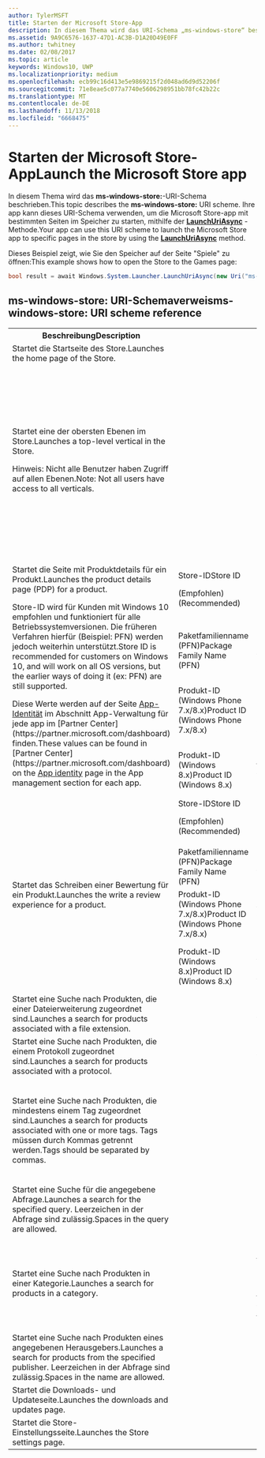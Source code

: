 ```yaml
---
author: TylerMSFT
title: Starten der Microsoft Store-App
description: In diesem Thema wird das URI-Schema „ms-windows-store“ beschrieben. Ihre app kann dieses URI-Schema verwenden, um die Microsoft Store-app mit bestimmten Seiten im Speicher zu starten.
ms.assetid: 9A9C6576-1637-47D1-AC3B-D1A20D49E0FF
ms.author: twhitney
ms.date: 02/08/2017
ms.topic: article
keywords: Windows10, UWP
ms.localizationpriority: medium
ms.openlocfilehash: ecb99c16d413e5e9869215f2d048ad6d9d52206f
ms.sourcegitcommit: 71e8eae5c077a7740e5606298951bb78fc42b22c
ms.translationtype: MT
ms.contentlocale: de-DE
ms.lasthandoff: 11/13/2018
ms.locfileid: "6668475"
---
```

# <a name="launch-the-microsoft-store-app"></a><span data-ttu-id="0d71e-105">Starten der Microsoft Store-App</span><span class="sxs-lookup"><span data-stu-id="0d71e-105">Launch the Microsoft Store app</span></span>



<span data-ttu-id="0d71e-106">In diesem Thema wird das **ms-windows-store:**-URI-Schema beschrieben.</span><span class="sxs-lookup"><span data-stu-id="0d71e-106">This topic describes the **ms-windows-store:** URI scheme.</span></span> <span data-ttu-id="0d71e-107">Ihre app kann dieses URI-Schema verwenden, um die Microsoft Store-app mit bestimmten Seiten im Speicher zu starten, mithilfe der [**LaunchUriAsync**](https://msdn.microsoft.com/library/windows/apps/hh701476) -Methode.</span><span class="sxs-lookup"><span data-stu-id="0d71e-107">Your app can use this URI scheme to launch the Microsoft Store app to specific pages in the store by using the [**LaunchUriAsync**](https://msdn.microsoft.com/library/windows/apps/hh701476) method.</span></span>

<span data-ttu-id="0d71e-108">Dieses Beispiel zeigt, wie Sie den Speicher auf der Seite "Spiele" zu öffnen:</span><span class="sxs-lookup"><span data-stu-id="0d71e-108">This example shows how to open the Store to the Games page:</span></span>

```cs
bool result = await Windows.System.Launcher.LaunchUriAsync(new Uri("ms-windows-store://navigatetopage/?Id=Games"));
```

## <a name="ms-windows-store-uri-scheme-reference"></a><span data-ttu-id="0d71e-109">ms-windows-store: URI-Schemaverweis</span><span class="sxs-lookup"><span data-stu-id="0d71e-109">ms-windows-store: URI scheme reference</span></span>

<table>
<tr><th><span data-ttu-id="0d71e-110">Beschreibung</span><span class="sxs-lookup"><span data-stu-id="0d71e-110">Description</span></span></th><th></th><th><span data-ttu-id="0d71e-111">URI-Schema</span><span class="sxs-lookup"><span data-stu-id="0d71e-111">URI scheme</span></span></th></tr>
<tr><td><span data-ttu-id="0d71e-112">Startet die Startseite des Store.</span><span class="sxs-lookup"><span data-stu-id="0d71e-112">Launches the home page of the Store.</span></span></td><td /><td><span data-ttu-id="0d71e-113">ms-windows-store://home</span><span class="sxs-lookup"><span data-stu-id="0d71e-113">ms-windows-store://home</span></span></td></tr>
<tr><td><span data-ttu-id="0d71e-114">Startet eine der obersten Ebenen im Store.</span><span class="sxs-lookup"><span data-stu-id="0d71e-114">Launches a top-level vertical in the Store.</span></span><p><span data-ttu-id="0d71e-115">Hinweis: Nicht alle Benutzer haben Zugriff auf allen Ebenen.</span><span class="sxs-lookup"><span data-stu-id="0d71e-115">Note: Not all users have access to all verticals.</span></span></p>
</td><td /><td>
<p><span data-ttu-id="0d71e-116">ms-windows-store://navigatetopage/?Id=Apps</span><span class="sxs-lookup"><span data-stu-id="0d71e-116">ms-windows-store://navigatetopage/?Id=Apps</span></span> </p>
<p><span data-ttu-id="0d71e-117">ms-windows-store://navigatetopage/?Id=Games</span><span class="sxs-lookup"><span data-stu-id="0d71e-117">ms-windows-store://navigatetopage/?Id=Games</span></span></p>
<p><span data-ttu-id="0d71e-118">ms-windows-store://navigatetopage/?Id=Music</span><span class="sxs-lookup"><span data-stu-id="0d71e-118">ms-windows-store://navigatetopage/?Id=Music</span></span></p>
<p><span data-ttu-id="0d71e-119">ms-windows-store://navigatetopage/?Id=Video</span><span class="sxs-lookup"><span data-stu-id="0d71e-119">ms-windows-store://navigatetopage/?Id=Video</span></span></p>
<p><span data-ttu-id="0d71e-120">ms-windows-store://navigatetopage/?Id=LOB</span><span class="sxs-lookup"><span data-stu-id="0d71e-120">ms-windows-store://navigatetopage/?Id=LOB</span></span></p>
</td>
</tr>
<tr>
<td rowspan="4"><span data-ttu-id="0d71e-121">Startet die Seite mit Produktdetails für ein Produkt.</span><span class="sxs-lookup"><span data-stu-id="0d71e-121">Launches the product details page (PDP) for a product.</span></span> <p><span data-ttu-id="0d71e-122">Store-ID wird für Kunden mit Windows 10 empfohlen und funktioniert für alle Betriebssystemversionen. Die früheren Verfahren hierfür (Beispiel: PFN) werden jedoch weiterhin unterstützt.</span><span class="sxs-lookup"><span data-stu-id="0d71e-122">Store ID is recommended for customers on Windows 10, and will work on all OS versions, but the earlier ways of doing it (ex: PFN) are still supported.</span></span></p>
<p><span data-ttu-id="0d71e-123">Diese Werte werden auf der Seite <a href="https://msdn.microsoft.com/library/windows/apps/mt148561.aspx">App-Identität</a> im Abschnitt App-Verwaltung für jede app im [Partner Center](https://partner.microsoft.com/dashboard) finden.</span><span class="sxs-lookup"><span data-stu-id="0d71e-123">These values can be found in [Partner Center](https://partner.microsoft.com/dashboard) on the <a href="https://msdn.microsoft.com/library/windows/apps/mt148561.aspx">App identity</a> page in the App management section for each app.</span></span></p>
</td>
<td>
<span data-ttu-id="0d71e-124">Store-ID</span><span class="sxs-lookup"><span data-stu-id="0d71e-124">Store ID</span></span> <p><span data-ttu-id="0d71e-125">(Empfohlen)</span><span class="sxs-lookup"><span data-stu-id="0d71e-125">(Recommended)</span></span></p>
</td>
<td>
<p><span data-ttu-id="0d71e-126">ms-windows-store://pdp/?ProductId=9WZDNCRFHVJL</span><span class="sxs-lookup"><span data-stu-id="0d71e-126">ms-windows-store://pdp/?ProductId=9WZDNCRFHVJL</span></span></p>
</td>
</tr>
<tr>
<td><span data-ttu-id="0d71e-127">Paketfamilienname (PFN)</span><span class="sxs-lookup"><span data-stu-id="0d71e-127">Package Family Name (PFN)</span></span></td>
<td><span data-ttu-id="0d71e-128">ms-windows-store://pdp/?PFN= Microsoft.Office.OneNote_8wekyb3d8bbwe</span><span class="sxs-lookup"><span data-stu-id="0d71e-128">ms-windows-store://pdp/?PFN= Microsoft.Office.OneNote_8wekyb3d8bbwe</span></span>
</td>
</tr>
<tr>
<td><span data-ttu-id="0d71e-129">Produkt-ID (Windows Phone 7.x/8.x)</span><span class="sxs-lookup"><span data-stu-id="0d71e-129">Product ID (Windows Phone 7.x/8.x)</span></span></td>
<td><span data-ttu-id="0d71e-130">ms-windows-store://pdp/?PhoneAppId=ca05b3ab-f157-450c-8c49-a1f127f5e71d</span><span class="sxs-lookup"><span data-stu-id="0d71e-130">ms-windows-store://pdp/?PhoneAppId=ca05b3ab-f157-450c-8c49-a1f127f5e71d</span></span> </td>
</tr>
<tr>
<td><span data-ttu-id="0d71e-131">Produkt-ID (Windows 8.x)</span><span class="sxs-lookup"><span data-stu-id="0d71e-131">Product ID (Windows 8.x)</span></span></td>
<td><span data-ttu-id="0d71e-132">ms-windows-store://pdp/?AppId=f022389f-f3a6-417e-ad23-704fbdf57117</span><span class="sxs-lookup"><span data-stu-id="0d71e-132">ms-windows-store://pdp/?AppId=f022389f-f3a6-417e-ad23-704fbdf57117</span></span>
</td>
</tr>
<tr>
<td rowspan="4"><span data-ttu-id="0d71e-133">Startet das Schreiben einer Bewertung für ein Produkt.</span><span class="sxs-lookup"><span data-stu-id="0d71e-133">Launches the write a review experience for a product.</span></span></td>
<td><span data-ttu-id="0d71e-134">Store-ID</span><span class="sxs-lookup"><span data-stu-id="0d71e-134">Store ID</span></span> <p><span data-ttu-id="0d71e-135">(Empfohlen)</span><span class="sxs-lookup"><span data-stu-id="0d71e-135">(Recommended)</span></span></p></td>
<td><span data-ttu-id="0d71e-136">ms-windows-store://review/?ProductId=9WZDNCRFHVJL</span><span class="sxs-lookup"><span data-stu-id="0d71e-136">ms-windows-store://review/?ProductId=9WZDNCRFHVJL</span></span> </td>
</tr>
<tr>
<td><span data-ttu-id="0d71e-137">Paketfamilienname (PFN)</span><span class="sxs-lookup"><span data-stu-id="0d71e-137">Package Family Name (PFN)</span></span></td>
<td><span data-ttu-id="0d71e-138">ms-windows-store://review/?PFN= Microsoft.Office.OneNote_8wekyb3d8bbwe</span><span class="sxs-lookup"><span data-stu-id="0d71e-138">ms-windows-store://review/?PFN= Microsoft.Office.OneNote_8wekyb3d8bbwe</span></span>
</td>
</tr>
<tr>
<td><span data-ttu-id="0d71e-139">Produkt-ID (Windows Phone 7.x/8.x)</span><span class="sxs-lookup"><span data-stu-id="0d71e-139">Product ID (Windows Phone 7.x/8.x)</span></span></td>
<td><span data-ttu-id="0d71e-140">ms-windows-store://reviewapp/?AppId=ca05b3ab-f157-450c-8c49-a1f127f5e71d</span><span class="sxs-lookup"><span data-stu-id="0d71e-140">ms-windows-store://reviewapp/?AppId=ca05b3ab-f157-450c-8c49-a1f127f5e71d</span></span> </td>
</tr>
<tr>
<td><span data-ttu-id="0d71e-141">Produkt-ID (Windows 8.x)</span><span class="sxs-lookup"><span data-stu-id="0d71e-141">Product ID (Windows 8.x)</span></span></td>
<td><span data-ttu-id="0d71e-142">ms-windows-store://review/?AppId=f022389f-f3a6-417e-ad23-704fbdf57117</span><span class="sxs-lookup"><span data-stu-id="0d71e-142">ms-windows-store://review/?AppId=f022389f-f3a6-417e-ad23-704fbdf57117</span></span> </td>
</tr>
<tr>
<td><span data-ttu-id="0d71e-143">Startet eine Suche nach Produkten, die einer Dateierweiterung zugeordnet sind.</span><span class="sxs-lookup"><span data-stu-id="0d71e-143">Launches a search for products associated with a file extension.</span></span> </td>
<td />
<td><span data-ttu-id="0d71e-144">ms-windows-store://assoc/?FileExt=pdf</span><span class="sxs-lookup"><span data-stu-id="0d71e-144">ms-windows-store://assoc/?FileExt=pdf</span></span>
</td>
</tr>
<tr>
<td><span data-ttu-id="0d71e-145">Startet eine Suche nach Produkten, die einem Protokoll zugeordnet sind.</span><span class="sxs-lookup"><span data-stu-id="0d71e-145">Launches a search for products associated with a protocol.</span></span></td>
<td />
<td><span data-ttu-id="0d71e-146">ms-windows-store://assoc/?Protocol=ms-word</span><span class="sxs-lookup"><span data-stu-id="0d71e-146">ms-windows-store://assoc/?Protocol=ms-word</span></span> </td>
</tr>
<tr>
<td><span data-ttu-id="0d71e-147">Startet eine Suche nach Produkten, die mindestens einem Tag zugeordnet sind.</span><span class="sxs-lookup"><span data-stu-id="0d71e-147">Launches a search for products associated with one or more tags.</span></span> <span data-ttu-id="0d71e-148">Tags müssen durch Kommas getrennt werden.</span><span class="sxs-lookup"><span data-stu-id="0d71e-148">Tags should be separated by commas.</span></span>
</td>
<td />
<td>
<p><span data-ttu-id="0d71e-149">ms-windows-store://assoc/?Tags=Photos_Rich_Media_Edit</span><span class="sxs-lookup"><span data-stu-id="0d71e-149">ms-windows-store://assoc/?Tags=Photos_Rich_Media_Edit</span></span> </p>
<p><span data-ttu-id="0d71e-150">ms-windows-store://assoc/?Tags=Photos_Rich_Media_Edit, Camera_Capture_App</span><span class="sxs-lookup"><span data-stu-id="0d71e-150">ms-windows-store://assoc/?Tags=Photos_Rich_Media_Edit, Camera_Capture_App</span></span></p>
</td>
</tr>
<tr>
<td>
<span data-ttu-id="0d71e-151">Startet eine Suche für die angegebene Abfrage.</span><span class="sxs-lookup"><span data-stu-id="0d71e-151">Launches a search for the specified query.</span></span> <span data-ttu-id="0d71e-152">Leerzeichen in der Abfrage sind zulässig.</span><span class="sxs-lookup"><span data-stu-id="0d71e-152">Spaces in the query are allowed.</span></span>
</td>
<td />
<td><span data-ttu-id="0d71e-153">ms-windows-store://search/?query=OneNote</span><span class="sxs-lookup"><span data-stu-id="0d71e-153">ms-windows-store://search/?query=OneNote</span></span> </td>
</tr>
<tr>
<td><span data-ttu-id="0d71e-154">Startet eine Suche nach Produkten in einer Kategorie.</span><span class="sxs-lookup"><span data-stu-id="0d71e-154">Launches a search for products in a category.</span></span></td>
<td />
<td>
<p><span data-ttu-id="0d71e-155">ms-windows-store://browse/?type=Apps&amp;cat=Productivity</span><span class="sxs-lookup"><span data-stu-id="0d71e-155">ms-windows-store://browse/?type=Apps&amp;cat=Productivity</span></span></p>
<p><span data-ttu-id="0d71e-156">ms-windows-store://browse/?type=Apps&amp;cat=Health+%26+fitness</span><span class="sxs-lookup"><span data-stu-id="0d71e-156">ms-windows-store://browse/?type=Apps&amp;cat=Health+%26+fitness</span></span> </p>
</td>
</tr>
<tr>
<td><span data-ttu-id="0d71e-157">Startet eine Suche nach Produkten eines angegebenen Herausgebers.</span><span class="sxs-lookup"><span data-stu-id="0d71e-157">Launches a search for products from the specified publisher.</span></span> <span data-ttu-id="0d71e-158">Leerzeichen in der Abfrage sind zulässig.</span><span class="sxs-lookup"><span data-stu-id="0d71e-158">Spaces in the name are allowed.</span></span>
</td>
<td />
<td><span data-ttu-id="0d71e-159">ms-windows-store://publisher/?name=Microsoft Corporation</span><span class="sxs-lookup"><span data-stu-id="0d71e-159">ms-windows-store://publisher/?name=Microsoft Corporation</span></span>
</td>
</tr>
<tr><td><span data-ttu-id="0d71e-160">Startet die Downloads- und Updateseite.</span><span class="sxs-lookup"><span data-stu-id="0d71e-160">Launches the downloads and updates page.</span></span></td>
<td />
<td><span data-ttu-id="0d71e-161">ms-windows-store://downloadsandupdates</span><span class="sxs-lookup"><span data-stu-id="0d71e-161">ms-windows-store://downloadsandupdates</span></span> </td>
</tr>
<tr>
<td><span data-ttu-id="0d71e-162">Startet die Store-Einstellungsseite.</span><span class="sxs-lookup"><span data-stu-id="0d71e-162">Launches the Store settings page.</span></span></td>
<td />
<td><span data-ttu-id="0d71e-163">ms-windows-store://settings</span><span class="sxs-lookup"><span data-stu-id="0d71e-163">ms-windows-store://settings</span></span> </td>
</tr>
</table>

 

 
